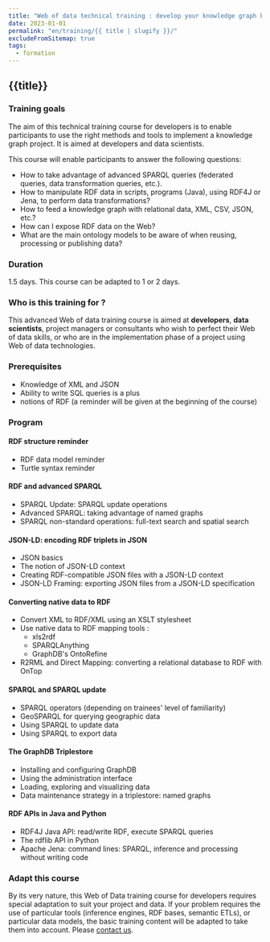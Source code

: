 ```yaml
---
title: "Web of data technical training : develop your knowledge graph based system"
date: 2023-01-01
permalink: "en/training/{{ title | slugify }}/"
excludeFromSitemap: true
tags:
  - formation
---
```


## {{title}}

### Training goals

The aim of this technical training course for developers is to enable participants to use the right methods and tools to implement a knowledge graph project. It is aimed at developers and data scientists.

This course will enable participants to answer the following questions:

- How to take advantage of advanced SPARQL queries (federated queries, data transformation queries, etc.).
- How to manipulate RDF data in scripts, programs (Java), using RDF4J or Jena, to perform data transformations?
- How to feed a knowledge graph with relational data, XML, CSV, JSON, etc.?
- How can I expose RDF data on the Web?
- What are the main ontology models to be aware of when reusing, processing or publishing data?

### Duration

1.5 days. This course can be adapted to 1 or 2 days.

### Who is this training for ?

This advanced Web of data training course is aimed at **developers**, **data scientists**, project managers or consultants who wish to perfect their Web of data skills, or who are in the implementation phase of a project using Web of data technologies.

### Prerequisites

- Knowledge of XML and JSON
- Ability to write SQL queries is a plus
- notions of RDF (a reminder will be given at the beginning of the course)

### Program

#### RDF structure reminder

- RDF data model reminder
- Turtle syntax reminder

#### RDF and advanced SPARQL
  - SPARQL Update: SPARQL update operations
  - Advanced SPARQL: taking advantage of named graphs
  - SPARQL non-standard operations: full-text search and spatial search

#### JSON-LD: encoding RDF triplets in JSON
  - JSON basics
  - The notion of JSON-LD context
  - Creating RDF-compatible JSON files with a JSON-LD context
  - JSON-LD Framing: exporting JSON files from a JSON-LD specification

#### Converting native data to RDF
  - Convert XML to RDF/XML using an XSLT stylesheet
  - Use native data to RDF mapping tools :
    - xls2rdf
    - SPARQLAnything
    - GraphDB's OntoRefine
  - R2RML and Direct Mapping: converting a relational database to RDF with OnTop

#### SPARQL and SPARQL update
  - SPARQL operators (depending on trainees' level of familiarity)
  - GeoSPARQL for querying geographic data
  - Using SPARQL to update data
  - Using SPARQL to export data

#### The GraphDB Triplestore
  - Installing and configuring GraphDB
  - Using the administration interface
  - Loading, exploring and visualizing data
  - Data maintenance strategy in a triplestore: named graphs

#### RDF APIs in Java and Python
  - RDF4J Java API: read/write RDF, execute SPARQL queries
  - The rdflib API in Python
  - Apache Jena: command lines: SPARQL, inference and processing without writing code

### Adapt this course

By its very nature, this Web of Data training course for developers requires special adaptation to suit your project and data. If your problem requires the use of particular tools (inference engines, RDF bases, semantic ETLs), or particular data models, the basic training content will be adapted to take them into account. Please [contact us](https://sparna.fr/contact/).